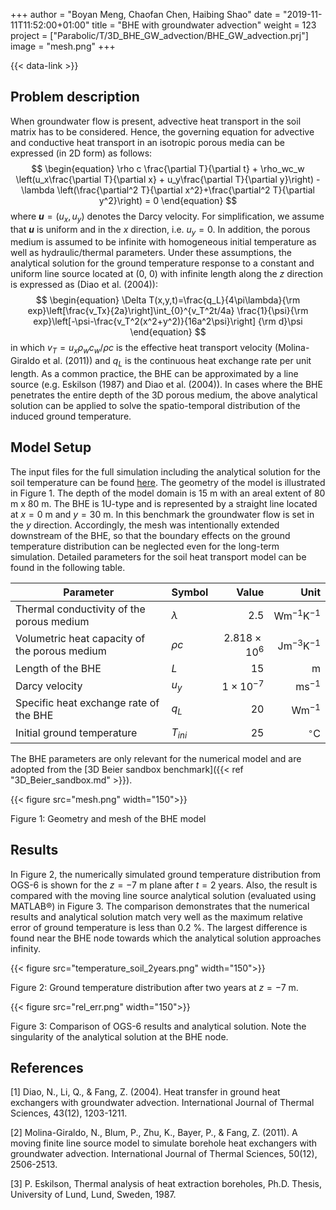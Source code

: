 +++
author = "Boyan Meng, Chaofan Chen, Haibing Shao"
date = "2019-11-11T11:52:00+01:00"
title = "BHE with groundwater advection"
weight = 123
project = ["Parabolic/T/3D_BHE_GW_advection/BHE_GW_advection.prj"]
image = "mesh.png"
+++

{{< data-link >}}

## Problem description

When groundwater flow is present, advective heat transport in the soil matrix
has to be considered. Hence, the governing equation for advective and
conductive heat transport in an isotropic porous media can be expressed (in
2D form) as follows:
$$
\begin{equation}
\rho c \frac{\partial T}{\partial t} + \rho_wc_w \left(u_x\frac{\partial
T}{\partial x} + u_y\frac{\partial T}{\partial y}\right) - \lambda
\left(\frac{\partial^2 T}{\partial x^2}+\frac{\partial^2 T}{\partial
y^2}\right) = 0
\end{equation}
$$
where **$u$**$=(u_x,u_y)$ denotes the Darcy velocity. For simplification, we
assume that **$u$** is uniform and in the $x$ direction, i.e. $u_y=0$. In
addition, the porous medium is assumed to be infinite with homogeneous
initial temperature as well as hydraulic/thermal parameters. Under these
assumptions, the analytical solution for the ground temperature response to a
constant and uniform line source located at (0, 0) with infinite length along
the $z$ direction is expressed as (Diao et al. (2004)):
$$
\begin{equation}
\Delta T(x,y,t)=\frac{q_L}{4\pi\lambda}{\rm
exp}\left[\frac{v_Tx}{2a}\right]\int_{0}^{v_T^2t/4a} \frac{1}{\psi}{\rm
exp}\left[-\psi-\frac{v_T^2(x^2+y^2)}{16a^2\psi}\right] {\rm d}\psi
\end{equation}
$$
in which $v_T=u_x\rho_w c_w/\rho c$ is the effective heat transport velocity
(Molina-Giraldo et al. (2011)) and $q_L$ is the continuous heat exchange rate
per unit length. As a common practice, the BHE can be approximated by a line
source (e.g. Eskilson (1987) and Diao et al. (2004)). In cases where the BHE
penetrates the entire depth of the 3D porous medium, the above analytical
solution can be applied to solve the spatio-temporal distribution of the
induced ground temperature.

## Model Setup

The input files for the full simulation including the analytical solution for
the soil temperature can be found [here](BHE_GW_advection_2years.zip). The
geometry of the model is
illustrated in Figure 1. The depth of the model domain is 15 m with an areal
extent of 80 m x 80 m. The BHE is 1U-type and is
represented by a straight line located at $x=0$ m and $y=30$ m. In this
benchmark the groundwater flow is set in the $y$ direction. Accordingly, the
mesh was intentionally extended downstream of the BHE, so that the boundary
effects on the ground temperature distribution can be neglected even for the
long-term simulation. Detailed parameters for the soil heat transport model
can be found in the following table.

| Parameter                                          | Symbol             |  Value              | Unit                        |
| -------------------------------------------------- |:------------------ | -------------------:| --------------------------: |
| Thermal conductivity of the porous medium          | $\lambda$          | 2.5                 | $\mathrm{W m^{-1} K^{-1}}$  |
| Volumetric heat capacity of the porous medium      | $\rho c$           | $2.818\times10^{6}$ | $\mathrm{Jm^{-3}K^{-1}}$    |
| Length of the BHE                                  | $L$                | 15                  | $\mathrm{m}$                |
| Darcy velocity                                     | $u_y$              | $1\times10^{-7}$    | $\mathrm{m s^{-1}}$         |
| Specific heat exchange rate of the BHE             | $q_L$              | 20                  | $\mathrm{W m^{-1}}$         |
| Initial ground temperature                         | $T_{ini}$          | 25                  | $^{\circ}$C                 |

The BHE parameters are only relevant for the numerical model and are adopted
from the [3D Beier sandbox
benchmark]({{< ref "3D_Beier_sandbox.md" >}}).

{{< figure src="mesh.png" width="150">}}

Figure 1: Geometry and mesh of the BHE model

## Results

In Figure 2, the numerically simulated ground temperature distribution from
OGS-6 is shown for the $z=-7$ m plane after $t=2$ years. Also, the result is
compared with the moving line source analytical solution (evaluated using
MATLAB®) in Figure 3. The comparison demonstrates that the numerical results
and analytical solution match very well as the maximum relative error of
ground temperature is less than 0.2 \%. The largest difference is found near
the BHE node towards which the analytical solution approaches infinity.

{{< figure src="temperature_soil_2years.png" width="150">}}

Figure 2: Ground temperature distribution after two years at $z=-7$ m.

{{< figure src="rel_err.png" width="150">}}

Figure 3: Comparison of OGS-6 results and analytical solution. Note the
singularity of the analytical solution at the BHE node.

## References

<!-- vale off -->

[1] Diao, N., Li, Q., & Fang, Z. (2004). Heat transfer in ground heat
exchangers with groundwater advection. International Journal of Thermal
Sciences, 43(12), 1203-1211.

[2] Molina-Giraldo, N., Blum, P., Zhu, K., Bayer, P., & Fang, Z. (2011). A
moving finite line source model to simulate borehole heat exchangers with
groundwater advection. International Journal of Thermal Sciences, 50(12),
2506-2513.

[3] P. Eskilson, Thermal analysis of heat extraction boreholes, Ph.D. Thesis,
University of Lund, Lund, Sweden, 1987.

<!-- vale on -->
